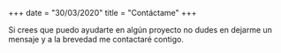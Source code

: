 +++
date = "30/03/2020"
title = "Contáctame"
+++

Si crees que puedo ayudarte en algún proyecto no dudes en dejarme un mensaje y a la brevedad me contactaré contigo.
